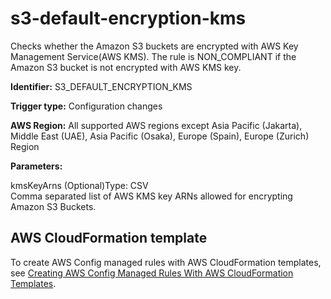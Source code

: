 # s3\-default\-encryption\-kms<a name="s3-default-encryption-kms"></a>

Checks whether the Amazon S3 buckets are encrypted with AWS Key Management Service\(AWS KMS\)\. The rule is NON\_COMPLIANT if the Amazon S3 bucket is not encrypted with AWS KMS key\. 

**Identifier:** S3\_DEFAULT\_ENCRYPTION\_KMS

**Trigger type:** Configuration changes

**AWS Region:** All supported AWS regions except Asia Pacific \(Jakarta\), Middle East \(UAE\), Asia Pacific \(Osaka\), Europe \(Spain\), Europe \(Zurich\) Region

**Parameters:**

kmsKeyArns \(Optional\)Type: CSV  
Comma separated list of AWS KMS key ARNs allowed for encrypting Amazon S3 Buckets\.

## AWS CloudFormation template<a name="w2aac12c31c27b9d503c15"></a>

To create AWS Config managed rules with AWS CloudFormation templates, see [Creating AWS Config Managed Rules With AWS CloudFormation Templates](aws-config-managed-rules-cloudformation-templates.md)\.